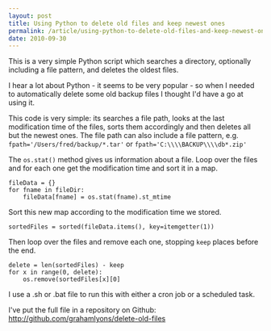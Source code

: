 ```yaml
---
layout: post
title: Using Python to delete old files and keep newest ones
permalink: /article/using-python-to-delete-old-files-and-keep-newest-ones
date: 2010-09-30
---
```


This is a very simple Python script which searches a directory, optionally including a file pattern, and deletes the oldest files.

I hear a lot about Python - it seems to be very popular - so when I needed to automatically delete some old backup files I thought I'd have a go at using it.

This code is very simple: its searches a file path, looks at the last modification time of the files, sorts them accordingly and then deletes all but the newest ones. The file path can also include a file pattern, e.g. ```fpath='/Users/fred/backup/*.tar'``` or ```fpath='C:\\\\BACKUP\\\\db*.zip'```

The ```os.stat()```  method gives us information about a file. Loop over the files and for each one get the modification time and sort it in a map.

    fileData = {}
    for fname in fileDir:
        fileData[fname] = os.stat(fname).st_mtime

Sort this new map according to the modification time we stored.

    sortedFiles = sorted(fileData.items(), key=itemgetter(1))

Then loop over the files and remove each one, stopping ```keep``` places before the end.

    delete = len(sortedFiles) - keep
    for x in range(0, delete):
        os.remove(sortedFiles[x][0]

I use a .sh or .bat file to run this with either a cron job or a scheduled task.

I've put the full file in a repository on Github: http://github.com/grahamlyons/delete-old-files
